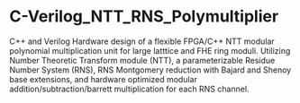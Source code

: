# C-Verilog_NTT_RNS_Polymultiplier

C++ and Verilog Hardware design of a flexible FPGA/C++ NTT modular polynomial multiplication unit for large latttice and FHE ring moduli.
Utilizing Number Theoretic Transform module (NTT), a parameterizable Residue Number System (RNS), RNS Montgomery reduction with Bajard and Shenoy base extensions, and hardware optimized modular addition/subtraction/barrett multiplication for each RNS channel.

